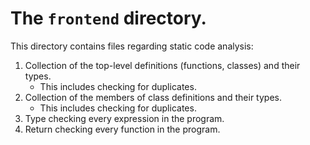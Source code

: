 # The `frontend` directory.

This directory contains files regarding static code analysis:

1. Collection of the top-level definitions (functions, classes) and their types.
    - This includes checking for duplicates.
2. Collection of the members of class definitions and their types.
    - This includes checking for duplicates.
3. Type checking every expression in the program.
4. Return checking every function in the program.